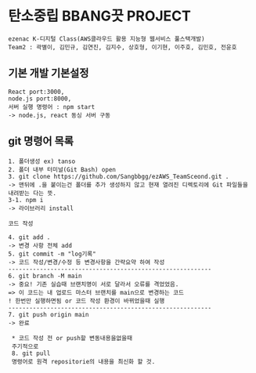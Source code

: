 ﻿# 탄소중립 BBANG끗 PROJECT
    ezenac K-디지털 Class(AWS클라우드 활용 지능형 웹서비스 풀스택개발)
    Team2 : 곽별이, 김민규, 김연진, 김지수, 상호형, 이기현, 이주호, 김민호, 전윤호

## 기본 개발 기본설정
    React port:3000,
    node.js port:8000,
    서버 실행 명령어 : npm start
    -> node.js, react 동싱 서버 구동

## git 명령어 목록

    1. 폴더생성 ex) tanso
    2. 폴더 내부 터미널(Git Bash) open
    3. git clone https://github.com/Sangbbgg/ezAWS_TeamSceond.git .
    -> 맨뒤에 .을 붙이는건 폴더를 추가 생성하지 않고 현재 열려진 디렉토리에 Git 파일들을 내려받는 다는 뜻.
    3-1. npm i 
    -> 라이브러리 install

    코드 작성

    4. git add .
    -> 변경 사항 전체 add
    5. git commit -m "log기록"
    -> 코드 작성/변경/수정 등 변경사항을 간략요약 하여 작성
    ----------------------------------------------------------
    6. git branch -M main
    -> 중요! 기존 실습때 브랜치명이 서로 달라서 오류를 격었었음.
    => 이 코드는 내 업로드 마스터 브랜치를 main으로 변경하는 코드
    ! 한번만 실행하면됨 or 코드 작성 환경이 바뀌었을때 실행
    ----------------------------------------------------------
    7. git push origin main
    -> 완료

     * 코드 작성 전 or push할 변동내용을없을때
     주기적으로 
     8. git pull 
     명령어로 원격 repositorie의 내용을 최신화 할 것.
